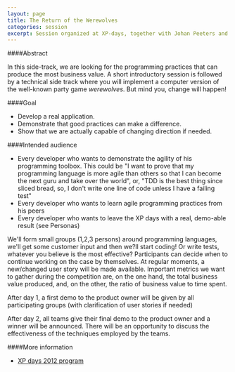 ```yaml
---
layout: page
title: The Return of the Werewolves
categories: session
excerpt: Session organized at XP-days, together with Johan Peeters and Peter Doomen, 29-30/11/2012
---
```


####Abstract

In this side-track, we are looking for the programming practices that can produce the most business value. A short introductory session is followed by a technical side track where you will implement a computer version of the well-known party game *werewolves*. But mind you, change will happen!

####Goal
- Develop a real application.
- Demonstrate that good practices can make a difference. 
- Show that we are actually capable of changing direction if needed.

####Intended audience
- Every developer who wants to demonstrate the agility of his programming toolbox. This could be "I want to prove that my programming language is more agile than others so that I can become the next guru and take over the world", or, "TDD is the best thing since sliced bread, so, I don't write one line of code unless I have a failing test"
- Every developer who wants to learn agile programming practices from his peers
- Every developer who wants to leave the XP days with a real, demo-able result (see Personas)

We'll form small groups (1,2,3 persons) around programming languages, we'll get some customer input and then we?ll start coding! Or write tests, whatever you believe is the most effective?
Participants can decide when to continue working on the case by themselves. At regular moments, a new/changed user story will be made available. Important metrics we want to gather during the competition are, on the one hand, the total business value produced, and, on the other, the ratio of business value to time spent.

After day 1, a first demo to the product owner will be given by all participating groups (with clarification of user stories if needed)

After day 2, all teams give their final demo to the product owner and a winner will be announced. There will be an opportunity to discuss the effectiveness of the techniques employed by the teams.

####More information
- [XP days 2012 program](http://www.xpday.net/Xpday2012/public_program/sessions/91/public.html)